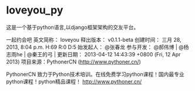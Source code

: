 loveyou_py
==========

这是一个基于python语言,以django框架架构的交友平台。


一起约会吧
英文简称： loveyou
释出版本： v0.1.1-beta
创建时间： 三月 28, 2013, 8:04 p.m.   H:69 R:0 D:5
始发起人： @张春龙
参与开发： @郝伟博 | @杨志雨he | @秦王的弓 |
更新日期： 2013-04-12 14:43:39 +0800 (Fri, 12 Apr 2013)
项目来源：PythonerCN (http://www.pythoner.cn/)


PythonerCN
致力于Python技术培训。在线免费学习python课程！国内最专业python课程！python精品课程！
http://www.pythoner.cn/

